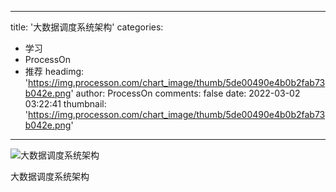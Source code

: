 
---
title: '大数据调度系统架构'
categories: 
 - 学习
 - ProcessOn
 - 推荐
headimg: 'https://img.processon.com/chart_image/thumb/5de00490e4b0b2fab73b042e.png'
author: ProcessOn
comments: false
date: 2022-03-02 03:22:41
thumbnail: 'https://img.processon.com/chart_image/thumb/5de00490e4b0b2fab73b042e.png'
---

<div>   
<img class="thumb" alt="大数据调度系统架构" src="https://img.processon.com/chart_image/thumb/5de00490e4b0b2fab73b042e.png" referrerpolicy="no-referrer">
<p>大数据调度系统架构</p>  
</div>
            